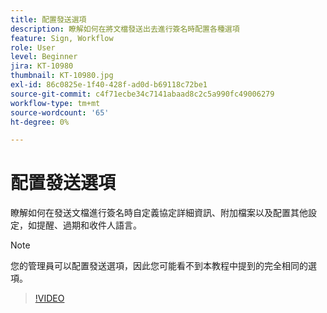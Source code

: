 ```yaml
---
title: 配置發送選項
description: 瞭解如何在將文檔發送出去進行簽名時配置各種選項
feature: Sign, Workflow
role: User
level: Beginner
jira: KT-10980
thumbnail: KT-10980.jpg
exl-id: 86c0825e-1f40-428f-ad0d-b69118c72be1
source-git-commit: c4f71ecbe34c7141abaad8c2c5a990fc49006279
workflow-type: tm+mt
source-wordcount: '65'
ht-degree: 0%

---
```


# 配置發送選項

瞭解如何在發送文檔進行簽名時自定義協定詳細資訊、附加檔案以及配置其他設定，如提醒、過期和收件人語言。

>[!NOTE]
>
>您的管理員可以配置發送選項，因此您可能看不到本教程中提到的完全相同的選項。

>[!VIDEO](https://video.tv.adobe.com/v/346675?quality=12&learn=on&hidetitle=true)
